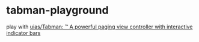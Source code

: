 # tabman-playground
play with [uias/Tabman: ™️ A powerful paging view controller with interactive indicator bars](https://github.com/uias/Tabman)

